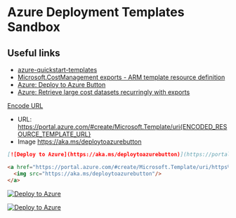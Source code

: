 # Azure Deployment Templates Sandbox

## Useful links 
* [azure-quickstart-templates](https://github.com/Azure/azure-quickstart-templates/tree/master/quickstarts/microsoft.storage/storage-account-create)
* [Microsoft.CostManagement exports - ARM template resource definition](https://learn.microsoft.com/en-us/azure/templates/microsoft.costmanagement/exports?pivots=deployment-language-arm-template)
* [Azure: Deploy to Azure Button](https://learn.microsoft.com/en-us/azure/azure-resource-manager/templates/deploy-to-azure-button)
* [Azure: Retrieve large cost datasets recurringly with exports](https://learn.microsoft.com/en-us/azure/cost-management-billing/costs/ingest-azure-usage-at-scale)



[Encode URL](https://www.urlencoder.org/)

* URL: https://portal.azure.com/#create/Microsoft.Template/uri{ENCODED_RESOURCE_TEMPLATE_URL}
* Image https://aka.ms/deploytoazurebutton

```markdown
[![Deploy to Azure](https://aka.ms/deploytoazurebutton)](https://portal.azure.com/#create/Microsoft.Template/uri/https%3A%2F%2Fraw.githubusercontent.com%2FAzure%2Fazure-quickstart-templates%2Fmaster%2Fquickstarts%2Fmicrosoft.storage%2Fstorage-account-create%2Fazuredeploy.json)
```

```html
<a href="https://portal.azure.com/#create/Microsoft.Template/uri/https%3A%2F%2Fraw.githubusercontent.com%2FAzure%2Fazure-quickstart-templates%2Fmaster%2Fquickstarts%2Fmicrosoft.storage%2Fstorage-account-create%2Fazuredeploy.json" target="_blank">
  <img src="https://aka.ms/deploytoazurebutton"/>
</a>
```



[![Deploy to Azure](https://aka.ms/deploytoazurebutton)](https://portal.azure.com/#create/Microsoft.Template/uri/https%3A%2F%2Fraw.githubusercontent.com%2FAzure%2Fazure-quickstart-templates%2Fmaster%2Fquickstarts%2Fmicrosoft.storage%2Fstorage-account-create%2Fazuredeploy.json)

[![Deploy to Azure](https://aka.ms/deploytoazurebutton)](https://portal.azure.com/#create/Microsoft.Template/uri/https%3A%2F%2Fraw.githubusercontent.com%2Fserhii-lm%2Fazure-deploy%2Fmain%2Fazure_storage_template.json)




